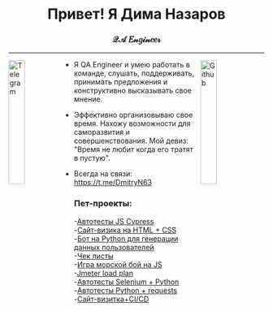 <h1 align="center">Привет! Я Дима Назаров</h1>
<h3 align="center">𝒬𝒜 𝐸𝓃𝑔𝒾𝓃𝑒𝑒𝓇</h3>

---

<a href="https://t.me/DmitryN63"><img align="left" alt="Telegram" src="https://octodex.github.com/images/socialite.jpg"
                                                  width="25%"/></a>


<a href="https://oktotiger.github.io/"><img align="right" alt="Github" src="https://octodex.github.com/images/heisencat.png"
                                                  width="25%"/></a>

- Я QA Engineer и умею работать в команде, слушать, поддерживать, принимать предложения и конструктивно высказывать свое мнение.<br>

- Эффективно организовываю свое время. Нахожу возможности для саморазвития и совершенствования. Мой девиз: "Время не любит когда его тратят в пустую".<br>

- Всегда на связи: https://t.me/DmitryN63
<div>

  
  
  
</div>




### Пет-проекты:
-[Автотесты JS Cypress](https://github.com/OktoTiger/Cypress_js "Автотесты JS Cypress")<br>
-[Сайт-визика на HTML + CSS](https://github.com/OktoTiger/OktoTiger.github.io "Сайт-визика на HTML + CSS")<br>
-[Бот на Python для генерации данных пользователей](https://github.com/OktoTiger/tg_bot "Бот на Python для генерации данных пользователей")<br>
-[Чек листы](https://github.com/OktoTiger/Check_list "Чек листы")<br>
-[Игра морской бой на JS](https://github.com/OktoTiger/Battleships "Игра морской бой на JS")<br>
-[Jmeter load plan](https://github.com/OktoTiger/Jmeter "Jmeter load plan")<br>
-[Автотесты Selenium + Python](https://github.com/OktoTiger/Selenium_python "Автотесты Selenium + Python")<br>
-[Автотесты Python + requests](https://github.com/OktoTiger/Autotests_pytest "Автотесты Python + requests")<br>
-[Сайт-визитка+CI/CD](https://github.com/OktoTiger/CV-and-CI-CD "Сайт-визитка+CI/CD")<br>





